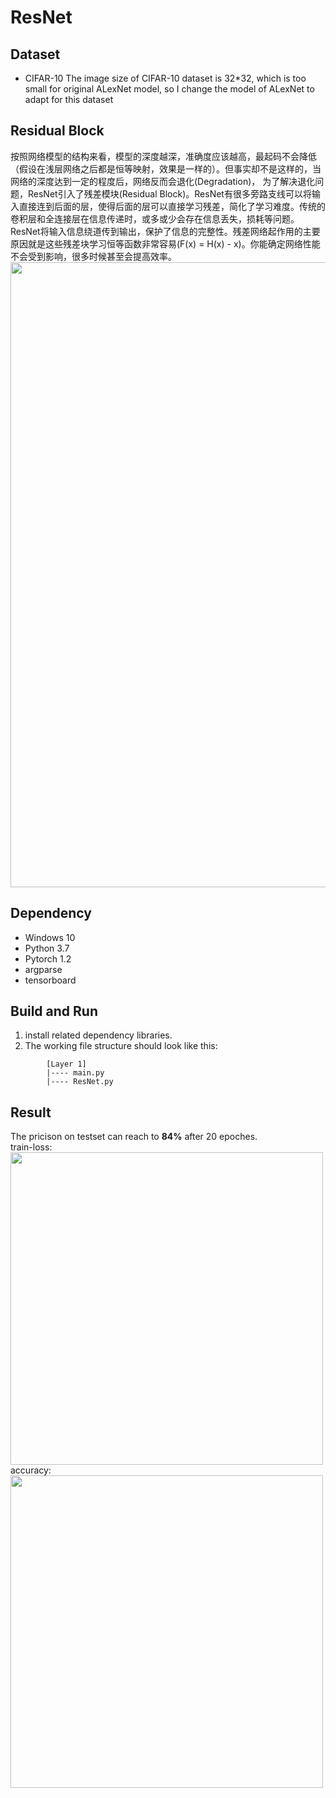 # ResNet
## Dataset 
* CIFAR-10
The image size of CIFAR-10 dataset is 32*32, which is too small for original ALexNet model, so I change the model of ALexNet to adapt for this dataset

## Residual Block
按照网络模型的结构来看，模型的深度越深，准确度应该越高，最起码不会降低（假设在浅层网络之后都是恒等映射，效果是一样的）。但事实却不是这样的，当网络的深度达到一定的程度后，网络反而会退化(Degradation)， 为了解决退化问题，ResNet引入了残差模块(Residual Block)。ResNet有很多旁路支线可以将输入直接连到后面的层，使得后面的层可以直接学习残差，简化了学习难度。传统的卷积层和全连接层在信息传递时，或多或少会存在信息丢失，损耗等问题。ResNet将输入信息绕道传到输出，保护了信息的完整性。残差网络起作用的主要原因就是这些残差块学习恒等函数非常容易(F(x) = H(x) - x)。你能确定网络性能不会受到影响，很多时候甚至会提高效率。
<img src="https://github.com/Xinrui-Fang/HCI-ML-with-Code/blob/master/Convolutional%20Neural%20Networks/ResNet/img/resnet.png" width = "1000"  alt="" align=center /><br/>

## Dependency 
* Windows 10
* Python 3.7
* Pytorch 1.2
* argparse
* tensorboard

## Build and Run
1. install related dependency libraries.
1. The working file structure should look like this:
```
        [Layer 1]
        |---- main.py
        |---- ResNet.py
```
## Result
The pricison on testset can reach to **84%** after 20 epoches.<br/>
train-loss:
<img src="https://github.com/Xinrui-Fang/HCI-ML-with-Code/blob/master/Convolutional%20Neural%20Networks/ResNet/img/train_loss.svg" width = "500"  alt="" align=center /><br/>
accuracy:
<img src="https://github.com/Xinrui-Fang/HCI-ML-with-Code/blob/master/Convolutional%20Neural%20Networks/ResNet/img/accuracy.svg" width = "500"  alt="" align=center /><br/>

